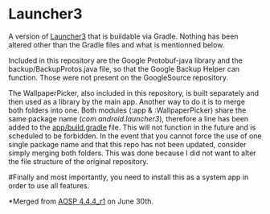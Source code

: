 Launcher3
=========

A version of [Launcher3](https://android.googlesource.com/platform/packages/apps/Launcher3/) that is buildable via Gradle. Nothing has been altered other than the Gradle files and what is mentionned below.

Included in this repository are the Google Protobuf-java library and the backup/BackupProtos.java file, so that the Google Backup Helper can function. Those were not present on the GoogleSource repository.

The WallpaperPicker, also included in this repository, is built separately and then used as a library by the main app. Another way to do it is to merge both folders into one. Both modules (:app & :WallpaperPicker) share the same package name (*com.android.launcher3*), therefore a line has been added to the [app/build.gradle](https://github.com/geecko86/Launcher3/app/build.gradle#L13) file. This will not function in the future and is scheduled to be forbidden. In the event that you cannot force the use of one single package name and that this repo has not been updated, consider simply merging both folders. This was done because I did not want to alter the file structure of the original repository.

#Finally and most importantly, you need to install this as a system app in order to use all features.

*Merged from [AOSP 4.4.4_r1](https://android.googlesource.com/platform/packages/apps/Launcher3/+/android-4.4.4_r1) on June 30th.
